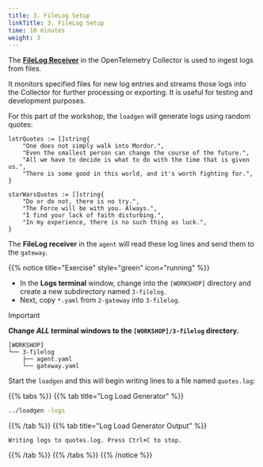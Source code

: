 ```yaml
---
title: 3. FileLog Setup
linkTitle: 3. FileLog Setup
time: 10 minutes
weight: 3
---
```


The [**FileLog Receiver**](https://github.com/open-telemetry/opentelemetry-collector-contrib/blob/main/receiver/filelogreceiver/README.md) in the OpenTelemetry Collector is used to ingest logs from files.

It monitors specified files for new log entries and streams those logs into the Collector for further processing or exporting. It is useful for testing and development purposes.

For this part of the workshop, the `loadgen` will generate logs using random quotes:

```golang
lotrQuotes := []string{
    "One does not simply walk into Mordor.",
    "Even the smallest person can change the course of the future.",
    "All we have to decide is what to do with the time that is given us.",
    "There is some good in this world, and it's worth fighting for.",
}

starWarsQuotes := []string{
    "Do or do not, there is no try.",
    "The Force will be with you. Always.",
    "I find your lack of faith disturbing.",
    "In my experience, there is no such thing as luck.",
}
```

The **FileLog receiver** in the `agent` will read these log lines and send them to the `gateway`.

{{% notice title="Exercise" style="green" icon="running" %}}

- In the **Logs terminal** window, change into the `[WORKSHOP]` directory and create a new subdirectory named `3-filelog`.
- Next, copy `*.yaml` from `2-gateway` into `3-filelog`.

> [!IMPORTANT]
> **Change _ALL_ terminal windows to the `[WORKSHOP]/3-filelog` directory.**

```text { title="Updated Directory Structure" }
[WORKSHOP]
└── 3-filelog
    ├── agent.yaml
    └── gateway.yaml
```

Start the `loadgen` and this will begin writing lines to a file named `quotes.log`:

{{% tabs %}}
{{% tab title="Log Load Generator" %}}

```bash
../loadgen -logs
```

{{% /tab %}}
{{% tab title="Log Load Generator Output" %}}

```text
Writing logs to quotes.log. Press Ctrl+C to stop.
```

{{% /tab %}}
{{% /tabs %}}
{{% /notice %}}
